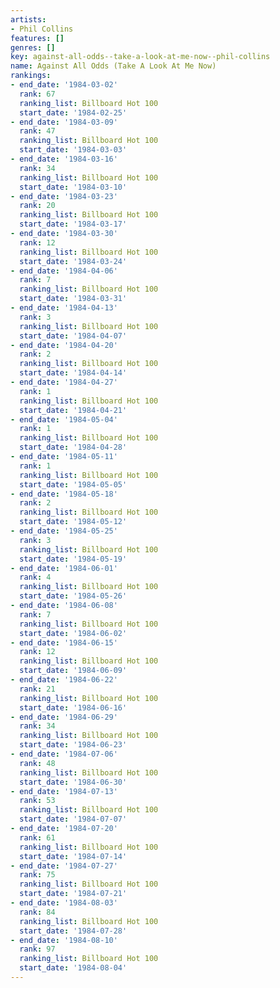 ```yaml
---
artists:
- Phil Collins
features: []
genres: []
key: against-all-odds--take-a-look-at-me-now--phil-collins
name: Against All Odds (Take A Look At Me Now)
rankings:
- end_date: '1984-03-02'
  rank: 67
  ranking_list: Billboard Hot 100
  start_date: '1984-02-25'
- end_date: '1984-03-09'
  rank: 47
  ranking_list: Billboard Hot 100
  start_date: '1984-03-03'
- end_date: '1984-03-16'
  rank: 34
  ranking_list: Billboard Hot 100
  start_date: '1984-03-10'
- end_date: '1984-03-23'
  rank: 20
  ranking_list: Billboard Hot 100
  start_date: '1984-03-17'
- end_date: '1984-03-30'
  rank: 12
  ranking_list: Billboard Hot 100
  start_date: '1984-03-24'
- end_date: '1984-04-06'
  rank: 7
  ranking_list: Billboard Hot 100
  start_date: '1984-03-31'
- end_date: '1984-04-13'
  rank: 3
  ranking_list: Billboard Hot 100
  start_date: '1984-04-07'
- end_date: '1984-04-20'
  rank: 2
  ranking_list: Billboard Hot 100
  start_date: '1984-04-14'
- end_date: '1984-04-27'
  rank: 1
  ranking_list: Billboard Hot 100
  start_date: '1984-04-21'
- end_date: '1984-05-04'
  rank: 1
  ranking_list: Billboard Hot 100
  start_date: '1984-04-28'
- end_date: '1984-05-11'
  rank: 1
  ranking_list: Billboard Hot 100
  start_date: '1984-05-05'
- end_date: '1984-05-18'
  rank: 2
  ranking_list: Billboard Hot 100
  start_date: '1984-05-12'
- end_date: '1984-05-25'
  rank: 3
  ranking_list: Billboard Hot 100
  start_date: '1984-05-19'
- end_date: '1984-06-01'
  rank: 4
  ranking_list: Billboard Hot 100
  start_date: '1984-05-26'
- end_date: '1984-06-08'
  rank: 7
  ranking_list: Billboard Hot 100
  start_date: '1984-06-02'
- end_date: '1984-06-15'
  rank: 12
  ranking_list: Billboard Hot 100
  start_date: '1984-06-09'
- end_date: '1984-06-22'
  rank: 21
  ranking_list: Billboard Hot 100
  start_date: '1984-06-16'
- end_date: '1984-06-29'
  rank: 34
  ranking_list: Billboard Hot 100
  start_date: '1984-06-23'
- end_date: '1984-07-06'
  rank: 48
  ranking_list: Billboard Hot 100
  start_date: '1984-06-30'
- end_date: '1984-07-13'
  rank: 53
  ranking_list: Billboard Hot 100
  start_date: '1984-07-07'
- end_date: '1984-07-20'
  rank: 61
  ranking_list: Billboard Hot 100
  start_date: '1984-07-14'
- end_date: '1984-07-27'
  rank: 75
  ranking_list: Billboard Hot 100
  start_date: '1984-07-21'
- end_date: '1984-08-03'
  rank: 84
  ranking_list: Billboard Hot 100
  start_date: '1984-07-28'
- end_date: '1984-08-10'
  rank: 97
  ranking_list: Billboard Hot 100
  start_date: '1984-08-04'
---
```


